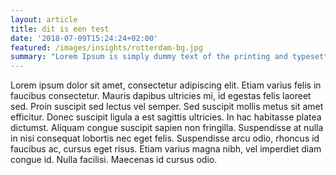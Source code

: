```yaml
---
layout: article
title: dit is een test
date: '2018-07-09T15:24:24+02:00'
featured: /images/insights/rotterdam-bg.jpg
summary: "Lorem Ipsum is simply dummy text of the printing and typesetting industry. Lorem Ipsum has been the industry's standard dummy text ever since the 1500s, when an unknown printer took a galley of type and scrambled it to make a type specimen book."
---
```


Lorem ipsum dolor sit amet, consectetur adipiscing elit. Etiam varius felis in faucibus consectetur. Mauris dapibus ultricies mi, id egestas felis laoreet sed. Proin suscipit sed lectus vel semper. Sed suscipit mollis metus sit amet efficitur. Donec suscipit ligula a est sagittis ultricies. In hac habitasse platea dictumst. Aliquam congue suscipit sapien non fringilla. Suspendisse at nulla in nisi consequat lobortis nec eget felis. Suspendisse arcu odio, rhoncus id faucibus ac, cursus eget risus. Etiam varius magna nibh, vel imperdiet diam congue id. Nulla facilisi. Maecenas id cursus odio.
